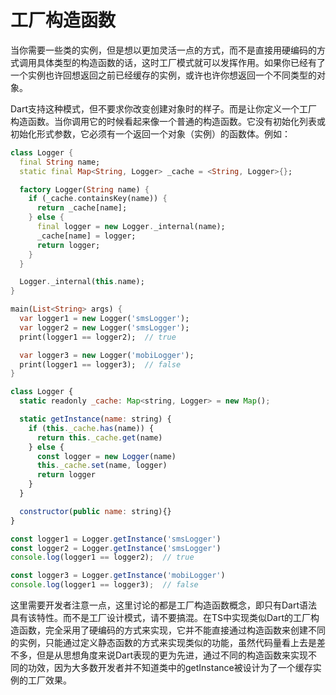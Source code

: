 # 工厂构造函数

当你需要一些类的实例，但是想以更加灵活一点的方式，而不是直接用硬编码的方式调用具体类型的构造函数的话，这时工厂模式就可以发挥作用。如果你已经有了一个实例也许回想返回之前已经缓存的实例，或许也许你想返回一个不同类型的对象。     

Dart支持这种模式，但不要求你改变创建对象时的样子。而是让你定义一个工厂构造函数。当你调用它的时候看起来像一个普通的构造函数。它没有初始化列表或初始化形式参数，它必须有一个返回一个对象（实例）的函数体。例如：      

<!--sec data-title="Dart" data-id="section1" data-show=true ces-->
```dart
class Logger {
  final String name;
  static final Map<String, Logger> _cache = <String, Logger>{};

  factory Logger(String name) {
    if (_cache.containsKey(name)) {
      return _cache[name];
    } else {
      final logger = new Logger._internal(name);
      _cache[name] = logger;
      return logger;
    }
  }

  Logger._internal(this.name);
}

main(List<String> args) {
  var logger1 = new Logger('smsLogger');
  var logger2 = new Logger('smsLogger');
  print(logger1 == logger2);  // true

  var logger3 = new Logger('mobiLogger');
  print(logger1 == logger3);  // false
}
```
<!--endsec-->

<!--sec data-title="TypeScript" data-id="section2" data-show=true data-collapse=false ces-->
```javascript
class Logger {
  static readonly _cache: Map<string, Logger> = new Map();

  static getInstance(name: string) {
    if (this._cache.has(name)) {
      return this._cache.get(name)
    } else {
      const logger = new Logger(name)
      this._cache.set(name, logger)
      return logger
    }
  }

  constructor(public name: string){}
}

const logger1 = Logger.getInstance('smsLogger')
const logger2 = Logger.getInstance('smsLogger')
console.log(logger1 == logger2);  // true

const logger3 = Logger.getInstance('mobiLogger')
console.log(logger1 == logger3);  // false
```
<!--endsec-->

这里需要开发者注意一点，这里讨论的都是工厂构造函数概念，即只有Dart语法具有该特性。而不是工厂设计模式，请不要搞混。在TS中实现类似Dart的工厂构造函数，完全采用了硬编码的方式来实现，它并不能直接通过构造函数来创建不同的实例，只能通过定义静态函数的方式来实现类似的功能，虽然代码量看上去是差不多，但是从思想角度来说Dart表现的更为先进，通过不同的构造函数来实现不同的功效，因为大多数开发者并不知道类中的getInstance被设计为了一个缓存实例的工厂效果。     
